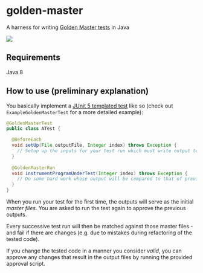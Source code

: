 # golden-master
A harness for writing [Golden Master tests](https://dzone.com/articles/testing-legacy-code-golden) in Java

[![](https://jitpack.io/v/maxbechtold/golden-master.svg)](https://jitpack.io/#maxbechtold/golden-master)

## Requirements
Java 8

## How to use (preliminary explanation)

You basically implement a [JUnit 5 templated test](http://junit.org/junit5/docs/current/user-guide/#writing-tests-test-templates) like so (check out ``ExampleGoldenMasterTest`` for a more detailed example):

```java
@GoldenMasterTest
public class ATest {

  @BeforeEach
  void setUp(File outputFile, Integer index) throws Exception {
    // Setup up the inputs for your test run which must write output to the given file
  }
  
  @GoldenMasterRun
  void instrumentProgramUnderTest(Integer index) throws Exception {
    // Do some hard work whose output will be compared to that of previous runs
  }
}
```

When you run your test for the first time, the outputs will serve as the initial *master files*. You are asked to run the test again to approve the previous outputs.

Every successive test run will then be matched against those master files - and fail if there are changes (e.g. due to mistakes during refactoring of the tested code).

If you change the tested code in a manner you consider *valid*, you can approve any changes that result in the output files by running the provided approval script.
